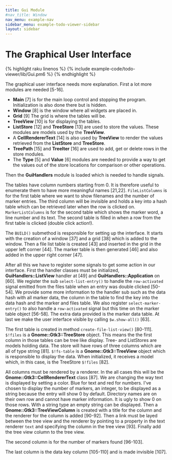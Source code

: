 ```yaml
---
title: Gui Module
#nav_title: Window
nav_menu: example-nav
sidebar_menu: example-todo-viewer-sidebar
layout: sidebar
---
```


# The Graphical User Interface

{% highlight raku linenos %}
{% include example-code/todo-viewer/lib/Gui.pm6 %}
{% endhighlight %}

The graphical user interface needs more explanation. First a lot more modules are needed [5-16].
* **Main** [7] is for the main loop control and stopping the program. Initialization is also done there but is hidden.
* **Window** [8] is the window where all widgets are placed in.
* **Grid** [9] The grid is where the tables will be.
* **TreeView** [10] is for displaying the tables.
* **ListStore** [12] and **TreeStore** [13] are used to store the values. These modules are models used by the **TreeView**.
* A **CellRendererText** [14] is also used by **TreeView** to render the values retrieved from the **ListStore** and **TreeStore**.
* **TreePath** [15] and **TreeIter** [16] are used to add, get or delete rows in the store modules.
* The **Type** [5] and **Value** [6] modules are needed to provide a way to get the values out of the store locations for comparison or other operations.

Then the **GuiHandlers** module is loaded which is needed to handle signals.

The tables have column numbers starting from 0. It is therefore useful to enumerate them to have more meaningful names [21,22]. `FileListColumns` is for the first table where we want to show filenames and the number of marker entries. The third column will be invisible and holds a key into a hash table which can be retrieved later when the row is clicked on. `MarkerListColumns` is for the second table which shows the marker word, a line number and its text. The second table is filled in when a row from the first table is clicked (double click action!).

The `BUILD()` submethod is responsible for setting up the interface. It starts with the creation of a window [37] and a grid [38] which is added to the window. Then a file list table is created [43] and inserted in the grid in the upper left corner [44]. The marker table is then generated [46] and also added in the upper right corner [47].

After all this we have to register some signals to get some action in our interface. First the handler classes must be initialized, **GuiHandlers::ListView** handler at [49] and **GuiHandlers::Application** on [60].
We register the sub `select-list-entry()` to handle the `row-activated` signal emitted from the files table when an entry was double clicked [50-54]. We provide some more information to the handler sub such as the data hash with all marker data, the column in the table to find the key into the data hash and the marker and files table.
We also register `select-marker-entry()` to also handle a `row-activated` signal but this time on the marker table object [56-58]. The extra data provided is the marker data table.
At last we make the user interface visible by calling `$w.show-all()` [63].

The first table is created in method `create-file-list-view()` [80-111]. `$!files` is a **Gnome::Gtk3::TreeStore** object. This means the the first column in those tables can be tree like display. Tree- and ListStores are models holding data. The store will have rows of three columns which are all of type string [81]. `$!fs-table` is a **Gnome::Gtk3::TreeView** object which is responsible to display the data. When initialized, it receives a model which, in this case, is the TreeStore `$!files` [82].

All columns must be rendered by a renderer. In the all cases this will be the **Gnome::Gtk3::CellRendererText** class [87]. We are changing the way text is displayed by setting a color. Blue for text and red for numbers. I've chosen to display the number of markers, an integer, to be displayed as a string because the entry will show 0 by default. Directory names are on their own row and cannot have marker information. It is ugly to show 0 on those rows. With a string type an empty string can be displayed.
Then a **Gnome::Gtk3::TreeViewColumn** is created with a title for the column and the renderer for the column is added [90-92]. Then a link must be layed between the tree view and the renderer by pointing to a property in the text renderer `text` and specifying the column in the tree view [93]. Finally add the tree view column to the tree view.

The second column is for the number of markers found [96-103].

The last column is the data key column [105-110] and is made invisible [107].
